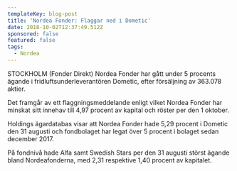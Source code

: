 ```yaml
---
templateKey: blog-post
title: 'Nordea Fonder: Flaggar ned i Dometic'
date: 2018-10-02T12:37:49.512Z
sponsored: false
featured: false
tags:
  - Nordea
---
```

STOCKHOLM (Fonder Direkt) Nordea Fonder har gått under 5 procents ägande i fridluftsunderleverantören Dometic, efter försäljning av 363.078 aktier.

Det framgår av ett flaggningsmeddelande enligt vilket Nordea Fonder har minskat sitt innehav till 4,97 procent av kapital och röster per den 1 oktober.

Holdings ägardatabas visar att Nordea Fonder hade 5,29 procent i Dometic den 31 augusti och fondbolaget har legat över 5 procent i bolaget sedan december 2017.

På fondnivå hade Alfa samt Swedish Stars per den 31 augusti störst ägande bland Nordeafonderna, med 2,31 respektive 1,40 procent av kapitalet.
